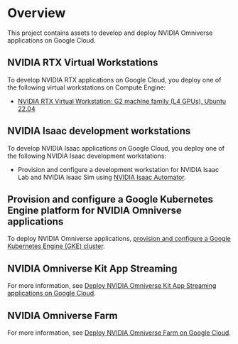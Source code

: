 # Overview

This project contains assets to develop and deploy NVIDIA Omniverse applications
on Google Cloud.

## NVIDIA RTX Virtual Workstations

To develop NVIDIA RTX applications on Google Cloud, you deploy one of the
following virtual workstations on Compute Engine:

- [NVIDIA RTX Virtual Workstation: G2 machine family (L4 GPUs), Ubuntu 22.04](./g2-development-workstation/ubuntu-22.04/README.md)

## NVIDIA Isaac development workstations

To develop NVIDIA Isaac applications on Google Cloud, you deploy one of the
following NVIDIA Isaac development workstations:

- Provision and configure a development workstation for NVIDIA Isaac Lab and
  NVIDIA Isaac Sim using
  [NVIDIA Isaac Automator](https://isaac-sim.github.io/IsaacLab/main/source/setup/installation/cloud_installation.html).

## Provision and configure a Google Kubernetes Engine platform for NVIDIA Omniverse applications

To deploy NVIDIA Omniverse applications,
[provision and configure a Google Kubernetes Engine (GKE) cluster](./gke-base-platform/README.md).

## NVIDIA Omniverse Kit App Streaming

For more information, see
[Deploy NVIDIA Omniverse Kit App Streaming applications on Google Cloud](./kit-app-streaming/README.md).

## NVIDIA Omniverse Farm

For more information, see
[Deploy NVIDIA Omniverse Farm on Google Cloud](./omniverse-farm/README.md).
